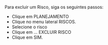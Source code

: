 Para excluir um Risco, siga os seguintes passos:

* Clique em PLANEJAMENTO
* Clique no menu lateral RISCOS.
* Selecione o risco
* Clique em ... EXCLUIR RISCO
* Clique em SIM.